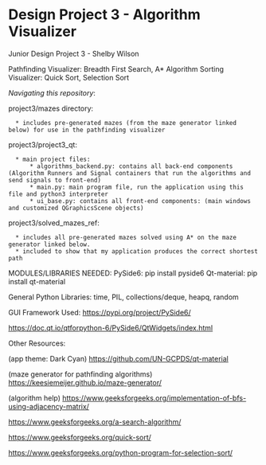 # Design Project 3 - Algorithm Visualizer
Junior Design Project 3 - Shelby Wilson

Pathfinding Visualizer: Breadth First Search, A* Algorithm
Sorting Visualizer: Quick Sort, Selection Sort

*Navigating this repository*:

project3/mazes directory:

      * includes pre-generated mazes (from the maze generator linked below) for use in the pathfinding visualizer

project3/project3_qt:

      * main project files:
          * algorithms_backend.py: contains all back-end components (Algorithm Runners and Signal containers that run the algorithms and send signals to front-end)
          * main.py: main program file, run the application using this file and python3 interpreter
          * ui_base.py: contains all front-end components: (main windows and customized QGraphicsScene objects)

project3/solved_mazes_ref:

      * includes all pre-generated mazes solved using A* on the maze generator linked below. 
      * included to show that my application produces the correct shortest path


MODULES/LIBRARIES NEEDED:
  PySide6: pip install pyside6
  Qt-material: pip install qt-material

  General Python Libraries: time, PIL, collections/deque, heapq, random
  
GUI Framework Used:
https://pypi.org/project/PySide6/

https://doc.qt.io/qtforpython-6/PySide6/QtWidgets/index.html


Other Resources:

(app theme: Dark Cyan)
https://github.com/UN-GCPDS/qt-material

(maze generator for pathfinding algorithms)
https://keesiemeijer.github.io/maze-generator/

(algorithm help)
https://www.geeksforgeeks.org/implementation-of-bfs-using-adjacency-matrix/

https://www.geeksforgeeks.org/a-search-algorithm/

https://www.geeksforgeeks.org/quick-sort/

https://www.geeksforgeeks.org/python-program-for-selection-sort/
